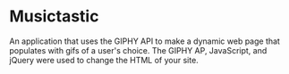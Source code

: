 # Musictastic

An application that uses the GIPHY API to make a dynamic web page that populates with gifs of a user's choice. The GIPHY AP, JavaScript, and jQuery were used to change the HTML of your site.